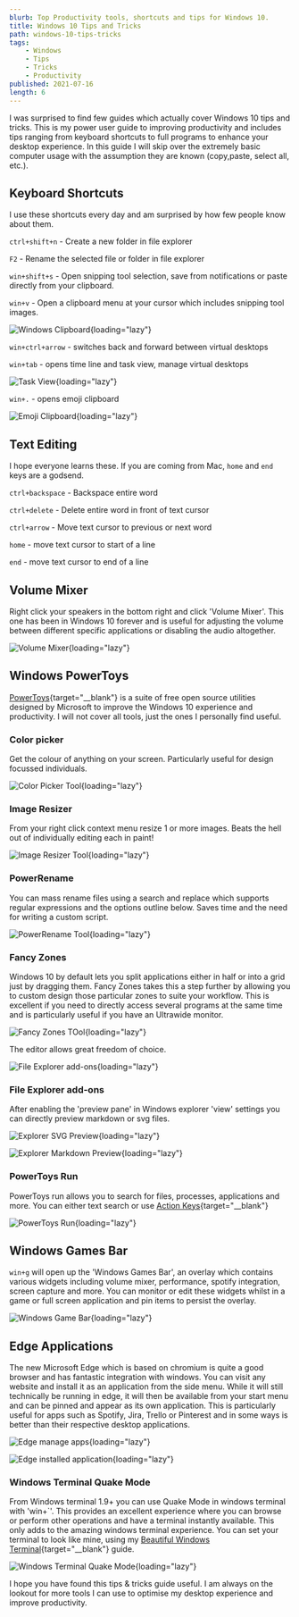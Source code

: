 ```yaml
---
blurb: Top Productivity tools, shortcuts and tips for Windows 10.
title: Windows 10 Tips and Tricks
path: windows-10-tips-tricks
tags:
    - Windows
    - Tips
    - Tricks
    - Productivity
published: 2021-07-16
length: 6
---
```


I was surprised to find few guides which actually cover Windows 10 tips and tricks. This is my power user guide to improving productivity and includes tips  ranging from keyboard shortcuts to full programs to enhance your desktop experience. In this guide I will skip over the extremely basic computer usage with the assumption they are known (copy,paste, select all, etc.).

## Keyboard Shortcuts

I use these shortcuts every day and am surprised by how few people know about them.

`ctrl+shift+n` - Create a new folder in file explorer

`F2` - Rename the selected file or folder in file explorer

`win+shift+s` - Open snipping tool selection, save from notifications or paste directly from your clipboard.

`win+v` - Open a clipboard menu at your cursor which includes snipping tool images.

![Windows Clipboard](Assets/windows-10-tips-tricks/windows-clipboard.png){loading="lazy"}

`win+ctrl+arrow` - switches back and forward between virtual desktops

`win+tab` - opens time line and task view, manage virtual desktops

![Task View](Assets/windows-10-tips-tricks/task-view.jpg){loading="lazy"}

`win+.` - opens emoji clipboard

![Emoji Clipboard](Assets/windows-10-tips-tricks/emoji-clipboard.png){loading="lazy"}

## Text Editing

I hope everyone learns these. If you are coming from Mac, `home` and `end` keys are a godsend.

`ctrl+backspace` - Backspace entire word

`ctrl+delete` - Delete entire word in front of text cursor

`ctrl+arrow` - Move text cursor to previous or next word

`home` - move text cursor to start of a line

`end` - move text cursor to end of a line

## Volume Mixer

Right click your speakers in the bottom right and click 'Volume Mixer'. This one has been in Windows 10 forever and is useful for adjusting the volume between different specific applications or disabling the audio altogether.

![Volume Mixer](Assets/windows-10-tips-tricks/volume-mixer.png){loading="lazy"}

## Windows PowerToys

[PowerToys](https://github.com/microsoft/PowerToys){target="__blank"} is a suite of free open source utilities designed by Microsoft to improve the Windows 10 experience and productivity. I will not cover all tools, just the ones I personally find useful.

### Color picker

Get the colour of anything on your screen. Particularly useful for design focussed individuals.

![Color Picker Tool](Assets/windows-10-tips-tricks/color-picker.png){loading="lazy"}

### Image Resizer

From your right click context menu resize 1 or more images. Beats the hell out of individually editing each in paint!

![Image Resizer Tool](Assets/windows-10-tips-tricks/image-resizer.png){loading="lazy"}

### PowerRename

You can mass rename files using a search and replace which supports regular expressions and the options outline below. Saves time and the need for writing a custom script.

![PowerRename Tool](Assets/windows-10-tips-tricks/power-rename.png){loading="lazy"}

### Fancy Zones

Windows 10 by default lets you split applications either in half  or into a grid just by dragging them. Fancy Zones takes this a step further by allowing you to custom design those particular zones to suite your workflow. This is excellent if you need to directly access several programs at the same time and is particularly useful if you have an Ultrawide monitor.

![Fancy Zones TOol](Assets/windows-10-tips-tricks/fancy-zones.png){loading="lazy"}

The editor allows great freedom of choice.

![File Explorer add-ons](Assets/windows-10-tips-tricks/fancy-zones-setup.jpg){loading="lazy"}

### File Explorer add-ons

After enabling the 'preview pane' in Windows explorer 'view' settings you can directly preview markdown or svg files.

![Explorer SVG Preview](Assets/windows-10-tips-tricks/svg-preview.png){loading="lazy"}

![Explorer Markdown Preview](Assets/windows-10-tips-tricks/markdown-preview.png){loading="lazy"}

### PowerToys Run

PowerToys run allows you to search for files, processes, applications and more. You can either text search or use [Action Keys](https://docs.microsoft.com/en-us/windows/powertoys/run#action-keys){target="__blank"}

![PowerToys Run](Assets/windows-10-tips-tricks/power-run.jpg){loading="lazy"}

## Windows Games Bar

`win+g` will open up the 'Windows Games Bar', an overlay which contains various widgets including volume mixer, performance, spotify integration, screen capture and more. You can monitor or edit these widgets whilst in a game or full screen application and pin items to persist the overlay.

![Windows Game Bar](Assets/windows-10-tips-tricks/game-bar.jpg){loading="lazy"}

## Edge Applications

The new Microsoft Edge which is based on chromium is quite a good browser and has fantastic integration with windows. You can visit any website and install it as an application from the side menu. While it will still technically be running in edge, it will then be available from your start menu and can be pinned and appear as its own application. This is particularly useful for apps such as Spotify, Jira, Trello or Pinterest and in some ways is better than their respective desktop applications.

![Edge manage apps](Assets/windows-10-tips-tricks/edge-apps-settings.png){loading="lazy"}

![Edge installed application](Assets/windows-10-tips-tricks/installed-application.jpg){loading="lazy"}

### Windows Terminal Quake Mode

From Windows terminal 1.9+ you can use Quake Mode in windows terminal with 'win+`'. This provides an excellent experience where you can browse or perform other operations and have a terminal instantly available. This only adds to the amazing windows terminal experience. You can set your terminal to look like mine, using my [Beautiful Windows Terminal](./beautiful-windows-terminal){target="__blank"} guide.

![Windows Terminal Quake Mode](Assets/windows-10-tips-tricks/quake-mode.jpg){loading="lazy"}

I hope you have found this tips & tricks guide useful. I am always on the lookout for more tools I can use to optimise my desktop experience and improve productivity.
